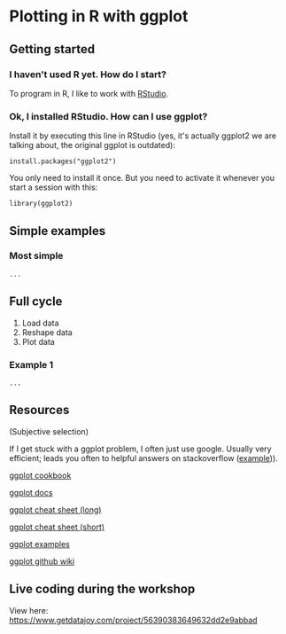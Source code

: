 # Plotting in R with ggplot

## Getting started

### I haven't used R yet. How do I start?
To program in R, I like to work with [RStudio](https://www.rstudio.com/products/RStudio/).

### Ok, I installed RStudio. How can I use ggplot?
Install it by executing this line in RStudio (yes, it's actually ggplot2 we are talking about, the original ggplot is outdated):

`install.packages("ggplot2")`

You only need to install it once. But you need to activate it whenever you start a session with this:

`library(ggplot2)`

## Simple examples

### Most simple

`...`

## Full cycle
1. Load data
2. Reshape data
3. Plot data

### Example 1
`...`

## Resources
(Subjective selection)

If I get stuck with a ggplot problem, I often just use google. Usually very efficient; leads you often to helpful answers on stackoverflow ([example](http://stackoverflow.com/questions/15251816/how-do-you-order-the-fill-colours-within-ggplot2-geom-bar))).

[ggplot cookbook](http://www.cookbook-r.com/Graphs/)

[ggplot docs](http://docs.ggplot2.org/current/)

[ggplot cheat sheet (long)](http://www.ceb-institute.org/bbs/wp-content/uploads/2011/09/handout_ggplot2.pdf)

[ggplot cheat sheet (short)](https://www.rstudio.com/wp-content/uploads/2015/03/ggplot2-cheatsheet.pdf)

[ggplot examples](http://www.di.fc.ul.pt/~jpn/r/GraphicalTools/ggplot2.html)

[ggplot github wiki](https://github.com/hadley/ggplot2/wiki)

## Live coding during the workshop

View here: https://www.getdatajoy.com/project/56390383649632dd2e9abbad
